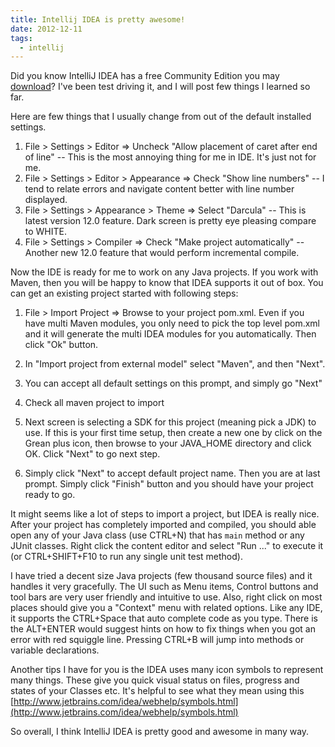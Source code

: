 ```yaml
---
title: Intellij IDEA is pretty awesome!
date: 2012-12-11
tags:
  - intellij
---
```

Did you know IntelliJ IDEA has a free Community Edition you may [download](http://www.jetbrains.com/idea/download/index.html)? I've been test driving it, and I will post few things I learned so far.

Here are few things that I usually change from out of the default installed settings.

1. File > Settings > Editor => Uncheck "Allow placement of caret after end of line" -- This is the most annoying thing for me in IDE. It's just not for me.
2. File > Settings > Editor > Appearance => Check "Show line numbers" -- I tend to relate errors and navigate content better with line number displayed.
3. File > Settings > Appearance > Theme => Select "Darcula" -- This is latest version 12.0 feature. Dark screen is pretty eye pleasing compare to WHITE.
4. File > Settings > Compiler => Check "Make project automatically" -- Another new 12.0 feature that would perform incremental compile.

Now the IDE is ready for me to work on any Java projects. If you work with Maven, then you will be happy to know that IDEA supports it out of box. You can get an existing project started with following steps:

1. File > Import Project => Browse to your project pom.xml. Even if you have multi Maven modules, you only need to pick the top level pom.xml and it will generate the multi IDEA modules for you automatically. Then click "Ok" button.

2. In "Import project from external model" select "Maven", and then "Next".
3. You can accept all default settings on this prompt, and simply go "Next"
4. Check all maven project to import
5. Next screen is selecting a SDK for this project (meaning pick a JDK) to use. If this is your first time setup, then create a new one by click on the Grean plus icon, then browse to your JAVA_HOME directory and click OK. Click "Next" to go next step.

6. Simply click "Next" to accept default project name. Then you are at last prompt. Simply click "Finish" button and you should have your project ready to go.

It might seems like a lot of steps to import a project, but IDEA is really nice. After your project has completely imported and compiled, you should able open any of your Java class (use CTRL+N) that has `main` method or any JUnit classes. Right click the content editor and select "Run ..." to execute it (or CTRL+SHIFT+F10 to run any single unit test method).

I have tried a decent size Java projects (few thousand source files) and it handles it very gracefully. The UI such as Menu items, Control buttons and tool bars are very user friendly and intuitive to use. Also, right click on most places should give you a "Context" menu with related options. Like any IDE, it supports the CTRL+Space that auto complete code as you type. There is the ALT+ENTER would suggest hints on how to fix things when you got an error with red squiggle line. Pressing CTRL+B will jump into methods or variable declarations.

Another tips I have for you is the IDEA uses many icon symbols to represent many things. These give you quick visual status on files, progress and states of your Classes etc. It's helpful to see what they mean using this [http://www.jetbrains.com/idea/webhelp/symbols.html](http://www.jetbrains.com/idea/webhelp/symbols.html)

So overall, I think IntelliJ IDEA is pretty good and awesome in many way.
 